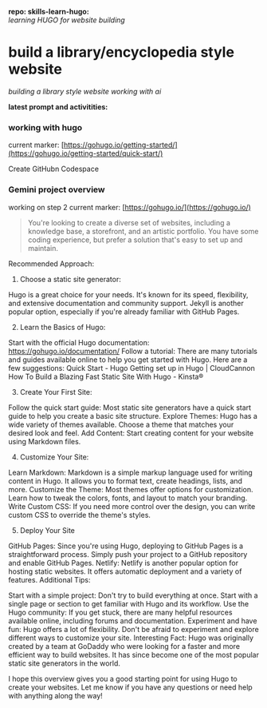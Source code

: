 **repo: skills-learn-hugo:**  
  *learning HUGO for website building*

# build a library/encyclopedia style website

*building a library style website working with ai*

**latest prompt and activitities:**

 ### working with hugo
 current marker:
 [https://gohugo.io/getting-started/](https://gohugo.io/getting-started/quick-start/)
 

 Create GitHubn Codespace
 ### Gemini project overview
 working on step 2
 current marker: 
 [https://gohugo.io/](https://gohugo.io/)

>You're looking to create a diverse set of websites, including a knowledge base, a storefront, and an artistic portfolio. You have some coding experience, but prefer a solution that's easy to set up and maintain.

Recommended Approach:

1. Choose a static site generator:

Hugo is a great choice for your needs. It's known for its speed, flexibility, and extensive documentation and community support.
Jekyll is another popular option, especially if you're already familiar with GitHub Pages.

2. Learn the Basics of Hugo:

Start with the official Hugo documentation: https://gohugo.io/documentation/
Follow a tutorial: There are many tutorials and guides available online to help you get started with Hugo. Here are a few suggestions:
Quick Start - Hugo
Getting set up in Hugo | CloudCannon
How To Build a Blazing Fast Static Site With Hugo - Kinsta®

3. Create Your First Site:

Follow the quick start guide: Most static site generators have a quick start guide to help you create a basic site structure.
Explore Themes: Hugo has a wide variety of themes available. Choose a theme that matches your desired look and feel.
Add Content: Start creating content for your website using Markdown files.

4. Customize Your Site:

Learn Markdown: Markdown is a simple markup language used for writing content in Hugo. It allows you to format text, create headings, lists, and more.
Customize the Theme: Most themes offer options for customization. Learn how to tweak the colors, fonts, and layout to match your branding.
Write Custom CSS: If you need more control over the design, you can write custom CSS to override the theme's styles.

5. Deploy Your Site

GitHub Pages: Since you're using Hugo, deploying to GitHub Pages is a straightforward process. Simply push your project to a GitHub repository and enable GitHub Pages.
Netlify: Netlify is another popular option for hosting static websites. It offers automatic deployment and a variety of features.
Additional Tips:

Start with a simple project: Don't try to build everything at once. Start with a single page or section to get familiar with Hugo and its workflow.
Use the Hugo community: If you get stuck, there are many helpful resources available online, including forums and documentation.
Experiment and have fun: Hugo offers a lot of flexibility. Don't be afraid to experiment and explore different ways to customize your site.
Interesting Fact: Hugo was originally created by a team at GoDaddy who were looking for a faster and more efficient way to build websites. It has since become one of the most popular static site generators in the world.

I hope this overview gives you a good starting point for using Hugo to create your websites. Let me know if you have any questions or need help with anything along the way!
